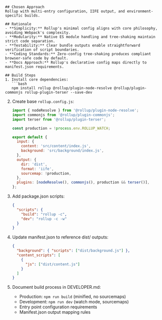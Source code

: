 ````
## Chosen Approach
Rollup with multi-entry configuration, IIFE output, and environment-specific builds.

## Rationale
- **Simplicity:** Rollup's minimal config aligns with core philosophy, avoiding Webpack's complexity.
- **Modularity:** Native ES module handling and tree-shaking maintain strict code separation.
- **Testability:** Clear bundle outputs enable straightforward verification of script boundaries.
- **Coding Standards:** Zero-config tree-shaking produces compliant browser-safe code by default.
- **Docs Approach:** Rollup's declarative config maps directly to manifest.json requirements.

## Build Steps
1. Install core dependencies:
   ```bash
   npm install rollup @rollup/plugin-node-resolve @rollup/plugin-commonjs rollup-plugin-terser --save-dev
````

2. Create base `rollup.config.js`:

   ```javascript
   import { nodeResolve } from '@rollup/plugin-node-resolve';
   import commonjs from '@rollup/plugin-commonjs';
   import terser from '@rollup/plugin-terser';

   const production = !process.env.ROLLUP_WATCH;

   export default {
     input: {
       content: 'src/content/index.js',
       background: 'src/background/index.js',
     },
     output: {
       dir: 'dist',
       format: 'iife',
       sourcemap: !production,
     },
     plugins: [nodeResolve(), commonjs(), production && terser()],
   };
   ```

3. Add package.json scripts:

   ```json
   {
     "scripts": {
       "build": "rollup -c",
       "dev": "rollup -c -w"
     }
   }
   ```

4. Update manifest.json to reference dist/ outputs:

   ```json
   {
     "background": { "scripts": ["dist/background.js"] },
     "content_scripts": [
       {
         "js": ["dist/content.js"]
       }
     ]
   }
   ```

5. Document build process in DEVELOPER.md:
   - Production: `npm run build` (minified, no sourcemaps)
   - Development: `npm run dev` (watch mode, sourcemaps)
   - Entry point configuration requirements
   - Manifest.json output mapping rules

```

```
